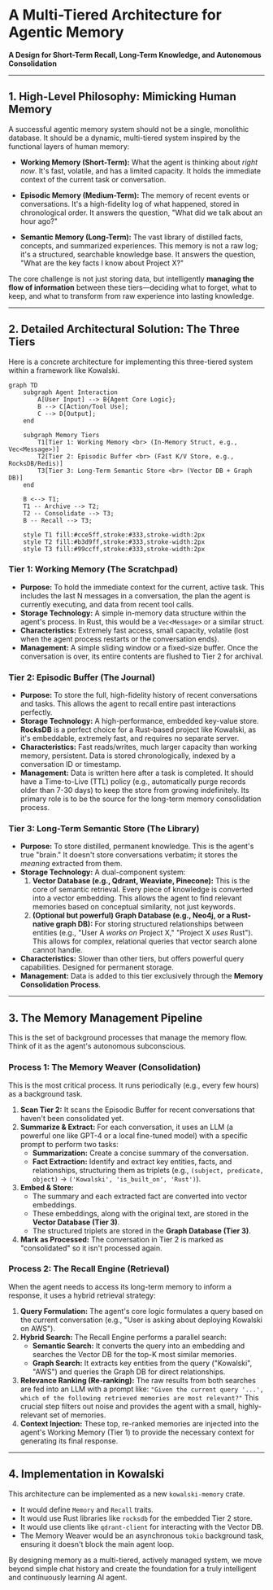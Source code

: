 # A Multi-Tiered Architecture for Agentic Memory

**A Design for Short-Term Recall, Long-Term Knowledge, and Autonomous Consolidation**

---

## 1. High-Level Philosophy: Mimicking Human Memory

A successful agentic memory system should not be a single, monolithic database. It should be a dynamic, multi-tiered system inspired by the functional layers of human memory:

*   **Working Memory (Short-Term):** What the agent is thinking about *right now*. It's fast, volatile, and has a limited capacity. It holds the immediate context of the current task or conversation.

*   **Episodic Memory (Medium-Term):** The memory of recent events or conversations. It's a high-fidelity log of what happened, stored in chronological order. It answers the question, "What did we talk about an hour ago?"

*   **Semantic Memory (Long-Term):** The vast library of distilled facts, concepts, and summarized experiences. This memory is not a raw log; it's a structured, searchable knowledge base. It answers the question, "What are the key facts I know about Project X?"

The core challenge is not just storing data, but intelligently **managing the flow of information** between these tiers—deciding what to forget, what to keep, and what to transform from raw experience into lasting knowledge.

---

## 2. Detailed Architectural Solution: The Three Tiers

Here is a concrete architecture for implementing this three-tiered system within a framework like Kowalski.

```mermaid
graph TD
    subgraph Agent Interaction
        A[User Input] --> B{Agent Core Logic};
        B --> C[Action/Tool Use];
        C --> D[Output];
    end

    subgraph Memory Tiers
        T1[Tier 1: Working Memory <br> (In-Memory Struct, e.g., Vec<Message>)]
        T2[Tier 2: Episodic Buffer <br> (Fast K/V Store, e.g., RocksDB/Redis)]
        T3[Tier 3: Long-Term Semantic Store <br> (Vector DB + Graph DB)]
    end

    B <--> T1;
    T1 -- Archive --> T2;
    T2 -- Consolidate --> T3;
    B -- Recall --> T3;

    style T1 fill:#cce5ff,stroke:#333,stroke-width:2px
    style T2 fill:#b3d9ff,stroke:#333,stroke-width:2px
    style T3 fill:#99ccff,stroke:#333,stroke-width:2px
```

### Tier 1: Working Memory (The Scratchpad)
*   **Purpose:** To hold the immediate context for the current, active task. This includes the last N messages in a conversation, the plan the agent is currently executing, and data from recent tool calls.
*   **Storage Technology:** A simple in-memory data structure within the agent's process. In Rust, this would be a `Vec<Message>` or a similar struct.
*   **Characteristics:** Extremely fast access, small capacity, volatile (lost when the agent process restarts or the conversation ends).
*   **Management:** A simple sliding window or a fixed-size buffer. Once the conversation is over, its entire contents are flushed to Tier 2 for archival.

### Tier 2: Episodic Buffer (The Journal)
*   **Purpose:** To store the full, high-fidelity history of recent conversations and tasks. This allows the agent to recall entire past interactions perfectly.
*   **Storage Technology:** A high-performance, embedded key-value store. **RocksDB** is a perfect choice for a Rust-based project like Kowalski, as it's embeddable, extremely fast, and requires no separate server.
*   **Characteristics:** Fast reads/writes, much larger capacity than working memory, persistent. Data is stored chronologically, indexed by a conversation ID or timestamp.
*   **Management:** Data is written here after a task is completed. It should have a Time-to-Live (TTL) policy (e.g., automatically purge records older than 7-30 days) to keep the store from growing indefinitely. Its primary role is to be the source for the long-term memory consolidation process.

### Tier 3: Long-Term Semantic Store (The Library)
*   **Purpose:** To store distilled, permanent knowledge. This is the agent's true "brain." It doesn't store conversations verbatim; it stores the *meaning* extracted from them.
*   **Storage Technology:** A dual-component system:
    1.  **Vector Database (e.g., Qdrant, Weaviate, Pinecone):** This is the core of semantic retrieval. Every piece of knowledge is converted into a vector embedding. This allows the agent to find relevant memories based on conceptual similarity, not just keywords.
    2.  **(Optional but powerful) Graph Database (e.g., Neo4j, or a Rust-native graph DB):** For storing structured relationships between entities (e.g., "User A *works on* Project X," "Project X *uses* Rust"). This allows for complex, relational queries that vector search alone cannot handle.
*   **Characteristics:** Slower than other tiers, but offers powerful query capabilities. Designed for permanent storage.
*   **Management:** Data is added to this tier exclusively through the **Memory Consolidation Process**.

---

## 3. The Memory Management Pipeline

This is the set of background processes that manage the memory flow. Think of it as the agent's autonomous subconscious.

### Process 1: The Memory Weaver (Consolidation)
This is the most critical process. It runs periodically (e.g., every few hours) as a background task.

1.  **Scan Tier 2:** It scans the Episodic Buffer for recent conversations that haven't been consolidated yet.
2.  **Summarize & Extract:** For each conversation, it uses an LLM (a powerful one like GPT-4 or a local fine-tuned model) with a specific prompt to perform two tasks:
    *   **Summarization:** Create a concise summary of the conversation.
    *   **Fact Extraction:** Identify and extract key entities, facts, and relationships, structuring them as triplets (e.g., `(subject, predicate, object)` -> `('Kowalski', 'is_built_on', 'Rust')`).
3.  **Embed & Store:**
    *   The summary and each extracted fact are converted into vector embeddings.
    *   These embeddings, along with the original text, are stored in the **Vector Database (Tier 3)**.
    *   The structured triplets are stored in the **Graph Database (Tier 3)**.
4.  **Mark as Processed:** The conversation in Tier 2 is marked as "consolidated" so it isn't processed again.

### Process 2: The Recall Engine (Retrieval)
When the agent needs to access its long-term memory to inform a response, it uses a hybrid retrieval strategy:

1.  **Query Formulation:** The agent's core logic formulates a query based on the current conversation (e.g., "User is asking about deploying Kowalski on AWS").
2.  **Hybrid Search:** The Recall Engine performs a parallel search:
    *   **Semantic Search:** It converts the query into an embedding and searches the Vector DB for the top-K most similar memories.
    *   **Graph Search:** It extracts key entities from the query ("Kowalski", "AWS") and queries the Graph DB for direct relationships.
3.  **Relevance Ranking (Re-ranking):** The raw results from both searches are fed into an LLM with a prompt like: `"Given the current query '...', which of the following retrieved memories are most relevant?"` This crucial step filters out noise and provides the agent with a small, highly-relevant set of memories.
4.  **Context Injection:** These top, re-ranked memories are injected into the agent's Working Memory (Tier 1) to provide the necessary context for generating its final response.

---

## 4. Implementation in Kowalski

This architecture can be implemented as a new `kowalski-memory` crate.

*   It would define `Memory` and `Recall` traits.
*   It would use Rust libraries like `rocksdb` for the embedded Tier 2 store.
*   It would use clients like `qdrant-client` for interacting with the Vector DB.
*   The Memory Weaver would be an asynchronous `tokio` background task, ensuring it doesn't block the main agent loop.

By designing memory as a multi-tiered, actively managed system, we move beyond simple chat history and create the foundation for a truly intelligent and continuously learning AI agent.